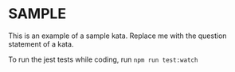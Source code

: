 # SAMPLE

This is an example of a sample kata. Replace me with the question statement of a kata.

To run the jest tests while coding, run `npm run test:watch`
